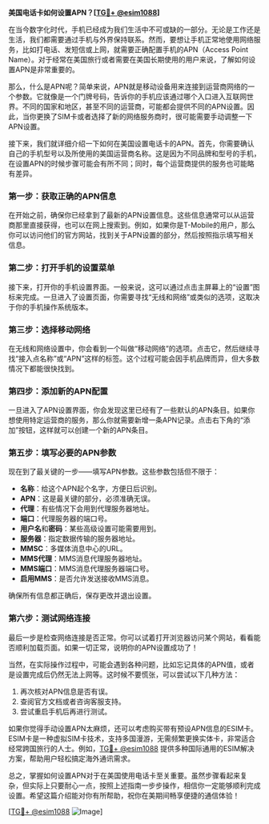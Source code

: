 **美国电话卡如何设置APN？[[TG💪+ @esim1088](https://t.me/s/esim1088)]**

在当今数字化时代，手机已经成为我们生活中不可或缺的一部分。无论是工作还是生活，我们都需要通过手机与外界保持联系。然而，要想让手机正常地使用网络服务，比如打电话、发短信或上网，就需要正确配置手机的APN（Access Point Name）。对于经常在美国旅行或者需要在美国长期使用的用户来说，了解如何设置APN是非常重要的。

那么，什么是APN呢？简单来说，APN就是移动设备用来连接到运营商网络的一个参数。它就像是一个门牌号码，告诉你的手机应该通过哪个入口进入互联网世界。不同的国家和地区，甚至不同的运营商，可能都会提供不同的APN设置。因此，当你更换了SIM卡或者选择了新的网络服务商时，很可能需要手动调整一下APN设置。

接下来，我们就详细介绍一下如何在美国设置电话卡的APN。首先，你需要确认自己的手机型号以及所使用的美国运营商名称。这是因为不同品牌和型号的手机，在设置APN的时候步骤可能会有所不同；同时，每个运营商提供的服务也可能略有差异。

### 第一步：获取正确的APN信息

在开始之前，确保你已经拿到了最新的APN设置信息。这些信息通常可以从运营商那里直接获得，也可以在网上搜索到。例如，如果你是T-Mobile的用户，那么你可以访问他们的官方网站，找到关于APN设置的部分，然后按照指示填写相关信息。

### 第二步：打开手机的设置菜单

接下来，打开你的手机设置界面。一般来说，这可以通过点击主屏幕上的“设置”图标来完成。一旦进入了设置页面，你需要寻找“无线和网络”或类似的选项，这取决于你的手机操作系统版本。

### 第三步：选择移动网络

在无线和网络设置中，你会看到一个叫做“移动网络”的选项。点击它，然后继续寻找“接入点名称”或“APN”这样的标签。这个过程可能会因手机品牌而异，但大多数情况下都能很快找到。

### 第四步：添加新的APN配置

一旦进入了APN设置界面，你会发现这里已经有了一些默认的APN条目。如果你想使用特定运营商的服务，那么你就需要新增一条APN记录。点击右下角的“添加”按钮，这样就可以创建一个新的APN条目。

### 第五步：填写必要的APN参数

现在到了最关键的一步——填写APN参数。这些参数包括但不限于：

- **名称**：给这个APN起个名字，方便日后识别。
- **APN**：这是最关键的部分，必须准确无误。
- **代理**：有些情况下会用到代理服务器地址。
- **端口**：代理服务器的端口号。
- **用户名**和**密码**：某些高级设置可能需要用到。
- **服务器**：指定数据传输的服务器地址。
- **MMSC**：多媒体消息中心的URL。
- **MMS代理**：MMS消息代理服务器地址。
- **MMS端口**：MMS消息代理服务器端口号。
- **启用MMS**：是否允许发送接收MMS消息。

确保所有信息都正确后，保存更改并退出设置。

### 第六步：测试网络连接

最后一步是检查网络连接是否正常。你可以试着打开浏览器访问某个网站，看看能否顺利加载页面。如果一切正常，说明你的APN设置成功了！

当然，在实际操作过程中，可能会遇到各种问题，比如忘记具体的APN值，或者是设置完成后仍然无法上网等。这时候不要慌张，可以尝试以下几种方法：

1. 再次核对APN信息是否有误。
2. 查阅官方文档或者咨询客服支持。
3. 尝试重启手机后再进行测试。

如果你觉得手动设置APN太麻烦，还可以考虑购买带有预设APN信息的ESIM卡。ESIM卡是一种虚拟SIM卡技术，支持多国漫游，无需频繁更换实体卡，非常适合经常跨国旅行的人士。例如，[TG💪+ @esim1088](https://t.me/s/esim1088) 提供多种国际通用的ESIM解决方案，帮助用户轻松搞定海外通讯需求。

总之，掌握如何设置APN对于在美国使用电话卡至关重要。虽然步骤看起来复杂，但实际上只要耐心一点，按照上述指南一步步操作，相信你一定能够顺利完成设置。希望这篇介绍能对你有所帮助，祝你在美期间畅享便捷的通信体验！

[[TG💪+ @esim1088](https://t.me/s/esim1088) ![Image](https://i.postimg.cc/4NQfJmqS/Snipaste-2025-05-13-00-14-12.png)]